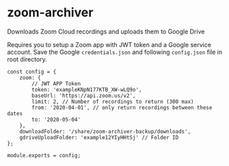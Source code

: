 # zoom-archiver
Downloads Zoom Cloud recordings and uploads them to Google Drive

Requires you to setup a Zoom app with JWT token and a Google service account. Save the Google `credentials.json` and following `config.json` file in root directory.


```
const config = {
    zoom: {
        // JWT APP Token
        token: 'exampleKNpN177KTB_XW-wLQ9o',
        baseUrl: 'https://api.zoom.us/v2',
        limit: 2, // Number of recordings to return (300 max)
        from: '2020-04-01', // only return recordings between these dates
        to: '2020-05-04'
    },
    downloadFolder: '/share/zoom-archiver-backup/downloads',
    gdriveUploadFolder: 'example12YIyHHtSj' // Folder ID
};

module.exports = config;
```